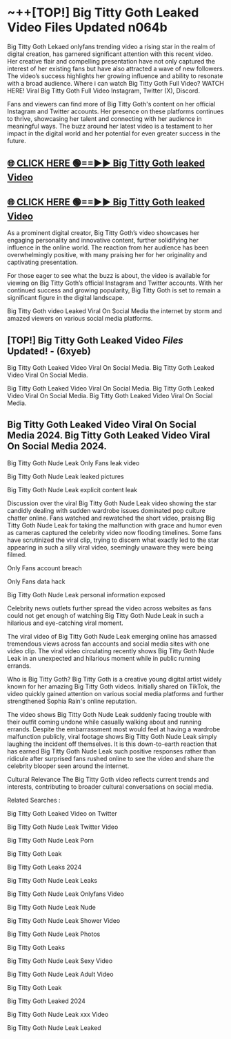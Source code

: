 # ~++[TOP!] Big Titty Goth Leaked Video Files Updated n064b

 Big Titty Goth Lekaed onlyfans trending video a rising star in the realm of digital creation, has garnered significant attention with this recent video. Her creative flair and compelling presentation have not only captured the interest of her existing fans but have also attracted a wave of new followers. The video’s success highlights her growing influence and ability to resonate with a broad audience.
Where i can watch  Big Titty Goth Full Video? WATCH HERE! Viral  Big Titty Goth Full Video Instagram, Twitter (X), Discord.


Fans and viewers can find more of  Big Titty Goth's content on her official Instagram and Twitter accounts. Her presence on these platforms continues to thrive, showcasing her talent and connecting with her audience in meaningful ways. The buzz around her latest video is a testament to her impact in the digital world and her potential for even greater success in the future.


## [🌐 CLICK HERE 🟢==►►  Big Titty Goth leaked Video ](https://onlyclips.site?title=Big_Titty_Goth&ref=git)

## [🌐 CLICK HERE 🟢==►►  Big Titty Goth leaked Video ](https://onlyclips.site?title=Big_Titty_Goth&ref=git)


As a prominent digital creator,  Big Titty Goth’s video showcases her engaging personality and innovative content, further solidifying her influence in the online world. The reaction from her audience has been overwhelmingly positive, with many praising her for her originality and captivating presentation.

For those eager to see what the buzz is about, the video is available for viewing on  Big Titty Goth’s official Instagram and Twitter accounts. With her continued success and growing popularity,  Big Titty Goth is set to remain a significant figure in the digital landscape.


  Big Titty Goth video Leaked Viral On Social Media the internet by storm and amazed viewers on various social media platforms.


## [TOP!]  Big Titty Goth Leaked Video *Files* Updated! - (6xyeb) 

 Big Titty Goth Leaked Video Viral On Social Media. Big Titty Goth Leaked Video Viral On Social Media.

 Big Titty Goth Leaked Video Viral On Social Media. Big Titty Goth Leaked Video Viral On Social Media. Big Titty Goth Leaked Video Viral On Social Media.


##  Big Titty Goth Leaked Video Viral On Social Media 2024. Big Titty Goth Leaked Video Viral On Social Media 2024.
 Big Titty Goth Nude Leak Only Fans leak video

 Big Titty Goth Nude Leak leaked pictures

 Big Titty Goth Nude Leak explicit content leak

Discussion over the viral  Big Titty Goth Nude Leak video showing the star candidly dealing with sudden wardrobe issues dominated pop culture chatter online. Fans watched and rewatched the short video, praising  Big Titty Goth Nude Leak for taking the malfunction with grace and humor even as cameras captured the celebrity video now flooding timelines. Some fans have scrutinized the viral clip, trying to discern what exactly led to the star appearing in such a silly viral video, seemingly unaware they were being filmed.


Only Fans account breach

Only Fans data hack

 Big Titty Goth Nude Leak personal information exposed

Celebrity news outlets further spread the video across websites as fans could not get enough of watching  Big Titty Goth Nude Leak in such a hilarious and eye-catching viral moment.


The viral video of  Big Titty Goth Nude Leak emerging online has amassed tremendous views across fan accounts and social media sites with one video clip. The viral video circulating recently shows  Big Titty Goth Nude Leak in an unexpected and hilarious moment while in public running errands.


Who is  Big Titty Goth?  Big Titty Goth is a creative young digital artist widely known for her amazing  Big Titty Goth videos. Initially shared on TikTok, the video quickly gained attention on various social media platforms and further strengthened Sophia Rain's online reputation.

The video shows  Big Titty Goth Nude Leak suddenly facing trouble with their outfit coming undone while casually walking about and running errands. Despite the embarrassment most would feel at having a wardrobe malfunction publicly, viral footage shows  Big Titty Goth Nude Leak simply laughing the incident off themselves. It is this down-to-earth reaction that has earned  Big Titty Goth Nude Leak such positive responses rather than ridicule after surprised fans rushed online to see the video and share the celebrity blooper seen around the internet.

Cultural Relevance The  Big Titty Goth video reflects current trends and interests, contributing to broader cultural conversations on social media.

Related Searches :

 Big Titty Goth Leaked Video on Twitter

 Big Titty Goth Nude Leak Twitter Video

 Big Titty Goth Nude Leak Porn

 Big Titty Goth Leak 

 Big Titty Goth Leaks 2024

 Big Titty Goth Nude Leak Leaks

 Big Titty Goth Nude Leak Onlyfans Video

 Big Titty Goth Nude Leak Nude

 Big Titty Goth Nude Leak Shower Video

 Big Titty Goth Nude Leak Photos

 Big Titty Goth Leaks

 Big Titty Goth Nude Leak Sexy Video

 Big Titty Goth Nude Leak Adult Video

 Big Titty Goth Leak

 Big Titty Goth Leaked 2024

 Big Titty Goth Nude Leak xxx Video

 Big Titty Goth Nude Leak Leaked